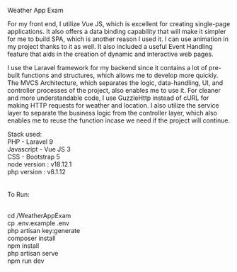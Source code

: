 Weather App Exam

For my front end, I utilize Vue JS, which is excellent for creating single-page applications. It also offers a data binding capability that will make it simpler for me to build SPA, which is another reason I used it. I can use animation in my project thanks to it as well. It also included a useful Event Handling feature that aids in the creation of dynamic and interactive web pages.

I use the Laravel framework for my backend since it contains a lot of pre-built functions and structures, which allows me to develop more quickly. The MVCS Architecture, which separates the logic, data-handling, UI, and controller processes of the project, also enables me to use it. For cleaner and more understandable code, I use GuzzleHttp instead of cURL for making HTTP requests for weather and location. I also utilize the service layer to separate the business logic from the controller layer, which also enables me to reuse the function incase we need if the project will continue.


Stack used: <br>
PHP - Laravel 9 <br>
Javascript - Vue JS 3 <br>
CSS - Bootstrap 5 <br>
node version : v18.12.1 <br>
php version : v8.1.12 <br>
<br>
<br>
To Run:
<br>
<br>

cd /WeatherAppExam <br>
cp .env.example .env<br>
php artisan key:generate<br>
composer install<br>
npm install<br>
php artisan serve<br>
npm run dev<br>
